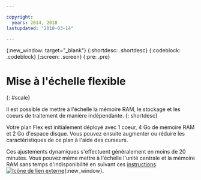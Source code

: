 ```yaml
---

copyright:
  years: 2014, 2018
lastupdated: "2018-03-14"

---
```


<!-- Attribute definitions --> 
{:new_window: target="_blank"}
{:shortdesc: .shortdesc}
{:codeblock: .codeblock}
{:screen: .screen}
{:pre: .pre}

# Mise à l'échelle flexible
{: #scale}

Il est possible de mettre à l'échelle la mémoire RAM, le stockage et les coeurs de traitement de manière indépendante.
{: shortdesc}

Votre plan Flex est initialement déployé avec 1 coeur, 4 Go de mémoire RAM et 2 Go d'espace disque. Vous pouvez ensuite augmenter ou réduire les caractéristiques de ce plan à l'aide des curseurs.

Ces ajustements dynamiques s'effectuent généralement en moins de 20 minutes. Vous pouvez même mettre à l'échelle l'unité centrale et la mémoire RAM sans temps d'indisponibilité en suivant ces [instructions ![Icône de lien externe](../../icons/launch-glyph.svg "Icône de lien externe")](https://developer.ibm.com/answers/questions/381931/how-can-i-scale-cpu-up-and-down-without-downtime-o.html){:new_window}.
